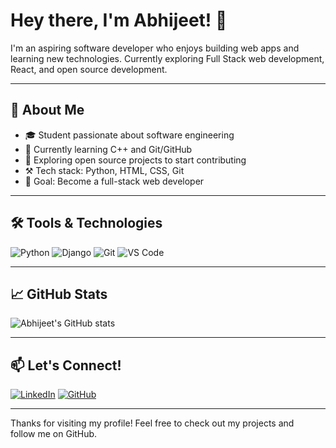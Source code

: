 # Hey there, I'm Abhijeet! 👋

I'm an aspiring software developer who enjoys building web apps and learning new technologies. Currently exploring Full Stack web development, React, and open source development.

---

## 🚀 About Me
- 🎓 Student passionate about software engineering
- 🌱 Currently learning C++ and Git/GitHub
- 🧠 Exploring open source projects to start contributing
- ⚒ Tech stack: Python, HTML, CSS, Git
- 🎯 Goal: Become a full-stack web developer

---

## 🛠 Tools & Technologies
![Python](https://img.shields.io/badge/Python-3776AB?style=flat&logo=python&logoColor=white)
![Django](https://img.shields.io/badge/Django-092E20?style=flat&logo=django&logoColor=white)
![Git](https://img.shields.io/badge/Git-F05032?style=flat&logo=git&logoColor=white)
![VS Code](https://img.shields.io/badge/VS%20Code-007ACC?style=flat&logo=visual-studio-code&logoColor=white)

---

## 📈 GitHub Stats
![Abhijeet's GitHub stats](https://github-readme-stats.vercel.app/api?username=abhij0004&show_icons=true&theme=tokyonight)

---

## 📫 Let's Connect!
[![LinkedIn](https://img.shields.io/badge/LinkedIn-blue?style=flat&logo=linkedin&logoColor=white)](https://www.linkedin.com/in/your-username)
[![GitHub](https://img.shields.io/badge/GitHub-000?style=flat&logo=github&logoColor=white)](https://github.com/abhij0004)

---

Thanks for visiting my profile! Feel free to check out my projects and follow me on GitHub.
